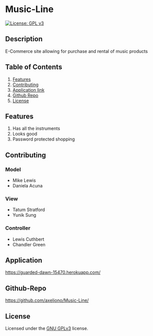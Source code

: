 # Music-Line

  
[![License: GPL v3](https://img.shields.io/badge/License-GPLv3-blue.svg)](https://www.gnu.org/licenses/gpl-3.0)


## Description 
E-Commerce site allowing for purchase and rental of music products
## Table of Contents

1. [Features](#features)
2. [Contributing](#contributing)
3. [Application link](#application)
4. [Github Repo](#github-repo)
5. [License](#license)

## Features
1. Has all the instruments
2. Looks good
3. Password protected shopping

## Contributing
### Model
* Mike Lewis
* Daniela Acuna
### View
* Tatum Stratford
* Yunik Sung
### Controller
* Lewis Cuthbert
* Chandler Green

## Application
https://guarded-dawn-15470.herokuapp.com/

## Github-Repo
https://github.com/axeliono/Music-Line/

## License
Licensed under the [GNU GPLv3](LICENSE.txt) license.

